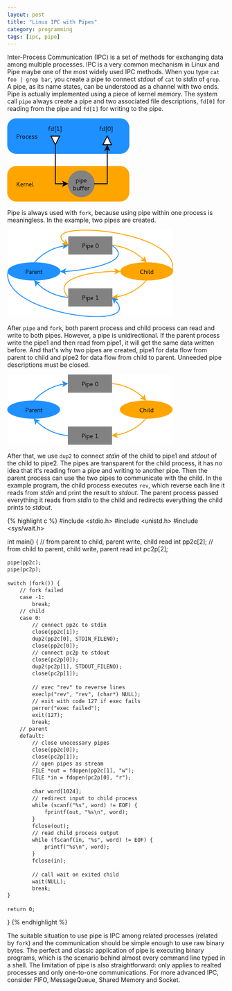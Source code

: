 ```yaml
---
layout: post
title: "Linux IPC with Pipes"
category: programming
tags: [ipc, pipe]
---
```


Inter-Process Communication (IPC) is a set of methods for exchanging data among multiple processes. IPC is a very common mechanism in Linux and Pipe maybe one of the most widely used IPC methods. When you type `cat foo | grep bar`, you create a pipe to connect *stdout* of `cat` to *stdin* of `grep`. A pipe, as its name states, can be understood as a channel with two ends. Pipe is actually implemented using a piece of kernel memory. The system call `pipe` always create a pipe and two associated file descriptions, `fd[0]` for reading from the pipe and `fd[1]` for writing to the pipe.

![](/image/pipe1.png)

Pipe is always used with `fork`, because using pipe within one process is meaningless. In the example, two pipes are created.

![](/image/pipe2.png)

After `pipe` and `fork`, both parent process and child process can read and write to both pipes. However, a pipe is unidirectional. If the parent process write the pipe1 and then read from pipe1, it will get the same data written before. And that's why two pipes are created, pipe1 for data flow from parent to child and pipe2 for data flow from child to parent. Unneeded pipe descriptions must be closed.

![](/image/pipe3.png)

After that, we use `dup2` to connect *stdin* of the child to pipe1 and *stdout* of the child to pipe2. The pipes are transparent for the child process, it has no idea that it's reading from a pipe and writing to another pipe. Then the parent process can use the two pipes to communicate with the child. In the example program, the child process executes `rev`, which reverse each line it reads from *stdin* and print the result to *stdout*. The parent process passed everything it reads from *stdin* to the child and redirects everything the child prints to *stdout*.

{% highlight c %}
#include <stdio.h>
#include <unistd.h>
#include <sys/wait.h>

int main()
{
    // from parent to child, parent write, child read
    int pp2c[2];
    // from child to parent, child write, parent read
    int pc2p[2];

    pipe(pp2c);
    pipe(pc2p);

    switch (fork()) {
        // fork failed
        case -1:
            break;
        // child
        case 0:
            // connect pp2c to stdin
            close(pp2c[1]);
            dup2(pp2c[0], STDIN_FILENO);
            close(pp2c[0]);
            // connect pc2p to stdout
            close(pc2p[0]);
            dup2(pc2p[1], STDOUT_FILENO);
            close(pc2p[1]);

            // exec "rev" to reverse lines
            execlp("rev", "rev", (char*) NULL);
            // exit with code 127 if exec fails
            perror("exec failed");
            exit(127);
            break;
        // parent
        default:
            // close unecessary pipes
            close(pp2c[0]);
            close(pc2p[1]);
            // open pipes as stream
            FILE *out = fdopen(pp2c[1], "w");
            FILE *in = fdopen(pc2p[0], "r");

            char word[1024];
            // redirect input to child process
            while (scanf("%s", word) != EOF) {
                fprintf(out, "%s\n", word);
            }
            fclose(out);
            // read child process output
            while (fscanf(in, "%s", word) != EOF) {
                printf("%s\n", word);
            }
            fclose(in);

            // call wait on exited child
            wait(NULL);
            break;
    }

    return 0;
}
{% endhighlight %}

The suitable situation to use pipe is IPC among related processes (related by `fork`) and the communication should be simple enough to use raw binary bytes. The perfect and classic application of pipe is executing binary programs, which is the scenario behind almost every command line typed in a shell. The limitation of pipe is also straightforward: only applies to realted processes and only one-to-one communications. For more advanced IPC, consider FIFO, MessageQueue, Shared Memory and Socket.
